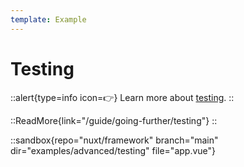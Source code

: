 ```yaml
---
template: Example
---
```


# Testing

::alert{type=info icon=👉}
Learn more about [testing](/guide/going-further/testing).
::

::ReadMore{link="/guide/going-further/testing"}
::

::sandbox{repo="nuxt/framework" branch="main" dir="examples/advanced/testing" file="app.vue"}

